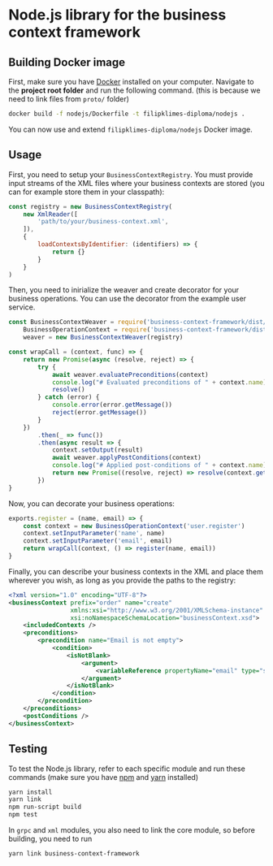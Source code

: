 # Node.js library for the business context framework

## Building Docker image

First, make sure you have [Docker](https://www.docker.com/) installed on your computer.
Navigate to the **project root folder** and run the following command. (this is because we need to link files from `proto/` folder)

```bash
docker build -f nodejs/Dockerfile -t filipklimes-diploma/nodejs .
```

You can now use and extend `filipklimes-diploma/nodejs` Docker image.

## Usage

First, you need to setup your `BusinessContextRegistry`.
You must provide input streams of the XML files where your business contexts are stored (you can for example store them in your classpath):

```javascript
const registry = new BusinessContextRegistry(
    new XmlReader([
        'path/to/your/business-context.xml',
    ]),
    {
        loadContextsByIdentifier: (identifiers) => {
            return {}
        }
    }
)
```

Then, you need to inirialize the weaver and create decorator for your business operations.
You can use the decorator from the example user service.

```javascript
const BusinessContextWeaver = require('business-context-framework/dist/weaver/BusinessContextWeaver').default,
    BusinessOperationContext = require('business-context-framework/dist/weaver/BusinessOperationContext').default,
    weaver = new BusinessContextWeaver(registry)

const wrapCall = (context, func) => {
    return new Promise(async (resolve, reject) => {
        try {
            await weaver.evaluatePreconditions(context)
            console.log("# Evaluated preconditions of " + context.name)
            resolve()
        } catch (error) {
            console.error(error.getMessage())
            reject(error.getMessage())
        }
    })
        .then(_ => func())
        .then(async result => {
            context.setOutput(result)
            await weaver.applyPostConditions(context)
            console.log("# Applied post-conditions of " + context.name)
            return new Promise((resolve, reject) => resolve(context.getOutput()))
        })
}
```

Now, you can decorate your business operations:

```javascript
exports.register = (name, email) => {
    const context = new BusinessOperationContext('user.register')
    context.setInputParameter('name', name)
    context.setInputParameter('email', email)
    return wrapCall(context, () => register(name, email))
}
```

Finally, you can describe your business contexts in the XML and place them wherever you wish, as long as you provide the paths to the registry:

```xml
<?xml version="1.0" encoding="UTF-8"?>
<businessContext prefix="order" name="create"
                 xmlns:xsi="http://www.w3.org/2001/XMLSchema-instance"
                 xsi:noNamespaceSchemaLocation="businessContext.xsd">
    <includedContexts />
    <preconditions>
        <precondition name="Email is not empty">
            <condition>
                <isNotBlank>
                    <argument>
                        <variableReference propertyName="email" type="string" />
                    </argument>
                </isNotBlank>
            </condition>
        </precondition>
    </preconditions>
    <postConditions />
</businessContext>
```

## Testing

To test the Node.js library, refer to each specific module and run these commands (make sure you have [npm](https://www.npmjs.com/) and [yarn](https://yarnpkg.com/en/) installed)

```bash
yarn install
yarn link
npm run-script build
npm test
```

In `grpc` and `xml` modules, you also need to link the core module, so before building, you need to run

```bash
yarn link business-context-framework
```

